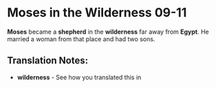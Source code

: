 Moses in the Wilderness 09-11
===============================


**Moses** became a **shepherd** in the **wilderness** far away from
**Egypt**. He married a woman from that place and had two sons.

Translation Notes:
------------------

-   **wilderness** - See how you translated this in

